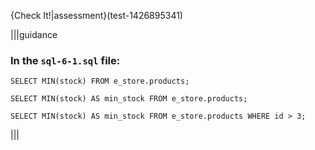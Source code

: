 {Check It!|assessment}(test-1426895341)


|||guidance
### In the `sql-6-1.sql` file:

```
SELECT MIN(stock) FROM e_store.products;

SELECT MIN(stock) AS min_stock FROM e_store.products;

SELECT MIN(stock) AS min_stock FROM e_store.products WHERE id > 3;
```

|||